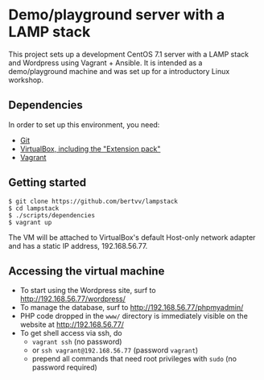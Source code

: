 # Demo/playground server with a LAMP stack

This project sets up a development CentOS 7.1 server with a LAMP stack and Wordpress using Vagrant + Ansible. It is intended as a demo/playground machine and was set up for a introductory Linux workshop.

## Dependencies

In order to set up this environment, you need:

* [Git](https://git-scm.com/downloads)
* [VirtualBox, including the "Extension pack"](https://www.virtualbox.org/wiki/Downloads/)
* [Vagrant](https://www.vagrantup.com/downloads.html)

## Getting started

```ShellSession
$ git clone https://github.com/bertvv/lampstack
$ cd lampstack
$ ./scripts/dependencies
$ vagrant up
```

The VM will be attached to VirtualBox's default Host-only network adapter and has a static IP address, 192.168.56.77.

## Accessing the virtual machine

* To start using the Wordpress site, surf to <http://192.168.56.77/wordpress/>
* To manage the database, surf to <http://192.168.56.77/phpmyadmin/>
* PHP code dropped in the `www/` directory is immediately visible on the website at <http://192.168.56.77/>
* To get shell access via ssh, do
    * `vagrant ssh` (no password)
    * or `ssh vagrant@192.168.56.77` (password `vagrant`)
    * prepend all commands that need root privileges with `sudo` (no password required)

